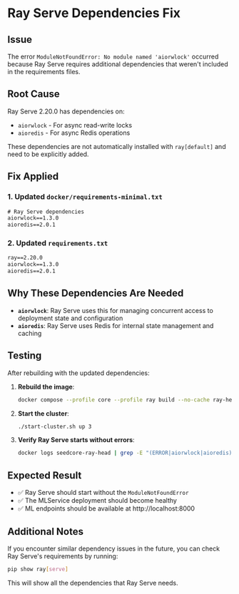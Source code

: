 # Ray Serve Dependencies Fix

## Issue
The error `ModuleNotFoundError: No module named 'aiorwlock'` occurred because Ray Serve requires additional dependencies that weren't included in the requirements files.

## Root Cause
Ray Serve 2.20.0 has dependencies on:
- `aiorwlock` - For async read-write locks
- `aioredis` - For async Redis operations

These dependencies are not automatically installed with `ray[default]` and need to be explicitly added.

## Fix Applied

### 1. **Updated `docker/requirements-minimal.txt`**
```txt
# Ray Serve dependencies
aiorwlock==1.3.0
aioredis==2.0.1
```

### 2. **Updated `requirements.txt`**
```txt
ray==2.20.0
aiorwlock==1.3.0
aioredis==2.0.1
```

## Why These Dependencies Are Needed

- **`aiorwlock`**: Ray Serve uses this for managing concurrent access to deployment state and configuration
- **`aioredis`**: Ray Serve uses Redis for internal state management and caching

## Testing

After rebuilding with the updated dependencies:

1. **Rebuild the image**:
   ```bash
   docker compose --profile core --profile ray build --no-cache ray-head
   ```

2. **Start the cluster**:
   ```bash
   ./start-cluster.sh up 3
   ```

3. **Verify Ray Serve starts without errors**:
   ```bash
   docker logs seedcore-ray-head | grep -E "(ERROR|aiorwlock|aioredis)"
   ```

## Expected Result
- ✅ Ray Serve should start without the `ModuleNotFoundError`
- ✅ The MLService deployment should become healthy
- ✅ ML endpoints should be available at http://localhost:8000

## Additional Notes
If you encounter similar dependency issues in the future, you can check Ray Serve's requirements by running:
```bash
pip show ray[serve]
```

This will show all the dependencies that Ray Serve needs. 